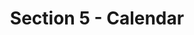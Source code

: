 ---
layout: schedule
title: Section 5 - Calendar
parent: Calendar
permalink: /calendar/s5
instructor: Prof Wand
location: Virtually - See Canvas for Zoom Link
dates: Thursday 6:00pm-9:20pm
weeks:
  # Each key in this dictionary is a week, and then eaach week has a key in [Mon, Tue, Wed, Thu, Fri].
  # Each day has keys `date` and `content`. The date is shown on the schedule, and `content` is a key into the yml file in _data/modules.yml. `content` may be an array.
  # Each day can also have a `note` field, which is shown in italics on the calendar.
  # This schedule data is unioned with the deadlines in _data/config.yml
  '1':
    Thu:
      date: 2022/09/08
      content: [1a,1b]
  '2':
    Thu:
      date: 2022/09/15
      content: [2a,2b]
  '3':
    Thu:
      date: 2022/09/22
      content: [3a,3b]
  '4':
    Thu:
      date: 2022/09/29
      content: [4a,4b]
  '5':
    Thu:
      date: 2022/10/06
      content: [5a,5b]
  '6':
    Thu:
      date: 2022/10/13
      content: [6a,6b]
  '7':
    Thu:
      date: 2022/10/20
      content: [7a,8a]
  '8':
    Thu:
      date: 2022/10/27
      content: [7b,8b]
  '9':
    Thu:
      date: 2022/11/03
      content: [9a,9b]
  '10':
    Thu:
      date: 2022/11/10
      content: [10a,10b]
  '11':
    Thu:
      date: 2022/11/17
      content: [11a,12b]
  '12':
    Thu:
      date: 2022/11/24
      content: thanksgiving
  '13':
    Thu:
      date: 2022/12/01
      content: [13b]
---